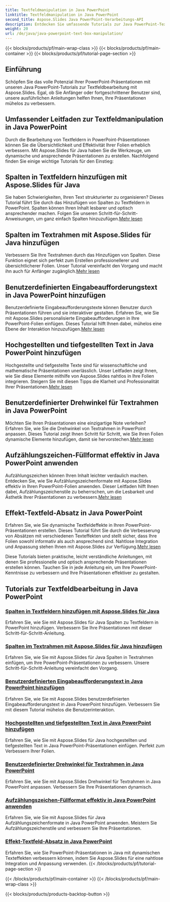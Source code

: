 ```yaml
---
title: Textfeldmanipulation in Java PowerPoint
linktitle: Textfeldmanipulation in Java PowerPoint
second_title: Aspose.Slides Java PowerPoint-Verarbeitungs-API
description: Entdecken Sie umfassende Tutorials zur Java PowerPoint-Textfeldbearbeitung mit Aspose.Slides. Verbessern Sie Ihre Präsentationen Schritt für Schritt mit unseren Anleitungen.
weight: 20
url: /de/java/java-powerpoint-text-box-manipulation/
---
```


{{< blocks/products/pf/main-wrap-class >}}
{{< blocks/products/pf/main-container >}}
{{< blocks/products/pf/tutorial-page-section >}}

## Einführung

Schöpfen Sie das volle Potenzial Ihrer PowerPoint-Präsentationen mit unseren Java PowerPoint-Tutorials zur Textfeldbearbeitung mit Aspose.Slides. Egal, ob Sie Anfänger oder fortgeschrittener Benutzer sind, unsere ausführlichen Anleitungen helfen Ihnen, Ihre Präsentationen mühelos zu verbessern.

## Umfassender Leitfaden zur Textfeldmanipulation in Java PowerPoint

Durch die Bearbeitung von Textfeldern in PowerPoint-Präsentationen können Sie die Übersichtlichkeit und Effektivität Ihrer Folien erheblich verbessern. Mit Aspose.Slides für Java haben Sie die Werkzeuge, um dynamische und ansprechende Präsentationen zu erstellen. Nachfolgend finden Sie einige wichtige Tutorials für den Einstieg:

## Spalten in Textfeldern hinzufügen mit Aspose.Slides für Java
 Sie haben Schwierigkeiten, Ihren Text strukturierter zu organisieren? Dieses Tutorial führt Sie durch das Hinzufügen von Spalten zu Textfeldern in PowerPoint. Spalten können Ihren Inhalt lesbarer und optisch ansprechender machen. Folgen Sie unseren Schritt-für-Schritt-Anweisungen, um ganz einfach Spalten hinzuzufügen.[Mehr lesen](./add-column-in-text-boxes/)

## Spalten im Textrahmen mit Aspose.Slides für Java hinzufügen
 Verbessern Sie Ihre Textrahmen durch das Hinzufügen von Spalten. Diese Funktion eignet sich perfekt zum Erstellen professionellerer und übersichtlicherer Folien. Unser Tutorial vereinfacht den Vorgang und macht ihn auch für Anfänger zugänglich.[Mehr lesen](./add-columns-in-text-frame/)

## Benutzerdefinierten Eingabeaufforderungstext in Java PowerPoint hinzufügen
Benutzerdefinierte Eingabeaufforderungstexte können Benutzer durch Präsentationen führen und sie interaktiver gestalten. Erfahren Sie, wie Sie mit Aspose.Slides personalisierte Eingabeaufforderungen in Ihre PowerPoint-Folien einfügen. Dieses Tutorial hilft Ihnen dabei, mühelos eine Ebene der Interaktion hinzuzufügen.[Mehr lesen](./add-custom-prompt-text-java-powerpoint/)

## Hochgestellten und tiefgestellten Text in Java PowerPoint hinzufügen
 Hochgestellte und tiefgestellte Texte sind für wissenschaftliche und mathematische Präsentationen unerlässlich. Unser Leitfaden zeigt Ihnen, wie Sie diese Elemente mithilfe von Aspose.Slides nahtlos in Ihre Folien integrieren. Steigern Sie mit diesen Tipps die Klarheit und Professionalität Ihrer Präsentationen.[Mehr lesen](./add-superscript-subscript-text-java-powerpoint/)

## Benutzerdefinierter Drehwinkel für Textrahmen in Java PowerPoint
 Möchten Sie Ihren Präsentationen eine einzigartige Note verleihen? Erfahren Sie, wie Sie die Drehwinkel von Textrahmen in PowerPoint anpassen. Dieses Tutorial zeigt Ihnen Schritt für Schritt, wie Sie Ihren Folien dynamische Elemente hinzufügen, damit sie hervorstechen.[Mehr lesen](./custom-rotation-angle-text-frame-java-powerpoint/)

## Aufzählungszeichen-Füllformat effektiv in Java PowerPoint anwenden
Aufzählungszeichen können Ihren Inhalt leichter verdaulich machen. Entdecken Sie, wie Sie Aufzählungszeichenformate mit Aspose.Slides effektiv in Ihren PowerPoint-Folien anwenden. Dieser Leitfaden hilft Ihnen dabei, Aufzählungszeichenstile zu beherrschen, um die Lesbarkeit und Ästhetik Ihrer Präsentationen zu verbessern.[Mehr lesen](./apply-bullet-fill-format-java-powerpoint/)

## Effekt-Textfeld-Absatz in Java PowerPoint
 Erfahren Sie, wie Sie dynamische Textfeldeffekte in Ihren PowerPoint-Präsentationen erstellen. Dieses Tutorial führt Sie durch die Verbesserung von Absätzen mit verschiedenen Texteffekten und stellt sicher, dass Ihre Folien sowohl informativ als auch ansprechend sind. Nahtlose Integration und Anpassung stehen Ihnen mit Aspose.Slides zur Verfügung.[Mehr lesen](./effect-text-box-paragraph-java-powerpoint/)

Diese Tutorials bieten praktische, leicht verständliche Anleitungen, mit denen Sie professionelle und optisch ansprechende Präsentationen erstellen können. Tauchen Sie in jede Anleitung ein, um Ihre PowerPoint-Kenntnisse zu verbessern und Ihre Präsentationen effektiver zu gestalten.
## Tutorials zur Textfeldbearbeitung in Java PowerPoint
### [Spalten in Textfeldern hinzufügen mit Aspose.Slides für Java](./add-column-in-text-boxes/)
Erfahren Sie, wie Sie mit Aspose.Slides für Java Spalten zu Textfeldern in PowerPoint hinzufügen. Verbessern Sie Ihre Präsentationen mit dieser Schritt-für-Schritt-Anleitung.
### [Spalten im Textrahmen mit Aspose.Slides für Java hinzufügen](./add-columns-in-text-frame/)
Erfahren Sie, wie Sie mit Aspose.Slides für Java Spalten in Textrahmen einfügen, um Ihre PowerPoint-Präsentationen zu verbessern. Unsere Schritt-für-Schritt-Anleitung vereinfacht den Vorgang.
### [Benutzerdefinierten Eingabeaufforderungstext in Java PowerPoint hinzufügen](./add-custom-prompt-text-java-powerpoint/)
Erfahren Sie, wie Sie mit Aspose.Slides benutzerdefinierten Eingabeaufforderungstext in Java PowerPoint hinzufügen. Verbessern Sie mit diesem Tutorial mühelos die Benutzerinteraktion.
### [Hochgestellten und tiefgestellten Text in Java PowerPoint hinzufügen](./add-superscript-subscript-text-java-powerpoint/)
Erfahren Sie, wie Sie mit Aspose.Slides für Java hochgestellten und tiefgestellten Text in Java PowerPoint-Präsentationen einfügen. Perfekt zum Verbessern Ihrer Folien.
### [Benutzerdefinierter Drehwinkel für Textrahmen in Java PowerPoint](./custom-rotation-angle-text-frame-java-powerpoint/)
Erfahren Sie, wie Sie mit Aspose.Slides Drehwinkel für Textrahmen in Java PowerPoint anpassen. Verbessern Sie Ihre Präsentationen dynamisch.
### [Aufzählungszeichen-Füllformat effektiv in Java PowerPoint anwenden](./apply-bullet-fill-format-java-powerpoint/)
Erfahren Sie, wie Sie mit Aspose.Slides für Java Aufzählungszeichenformate in Java PowerPoint anwenden. Meistern Sie Aufzählungszeichenstile und verbessern Sie Ihre Präsentationen.
### [Effekt-Textfeld-Absatz in Java PowerPoint](./effect-text-box-paragraph-java-powerpoint/)
Erfahren Sie, wie Sie PowerPoint-Präsentationen in Java mit dynamischen Texteffekten verbessern können, indem Sie Aspose.Slides für eine nahtlose Integration und Anpassung verwenden.
{{< /blocks/products/pf/tutorial-page-section >}}

{{< /blocks/products/pf/main-container >}}
{{< /blocks/products/pf/main-wrap-class >}}

{{< blocks/products/products-backtop-button >}}

